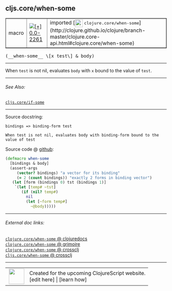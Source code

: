## cljs.core/when-some



 <table border="1">
<tr>
<td>macro</td>
<td><a href="https://github.com/cljsinfo/cljs-api-docs/tree/0.0-2261"><img valign="middle" alt="[+] 0.0-2261" title="Added in 0.0-2261" src="https://img.shields.io/badge/+-0.0--2261-lightgrey.svg"></a> </td>
<td>
imported [<img height="24px" valign="middle" src="http://i.imgur.com/1GjPKvB.png"> <samp>clojure.core/when-some</samp>](http://clojure.github.io/clojure/branch-master/clojure.core-api.html#clojure.core/when-some)
</td>
</tr>
</table>


 <samp>
(__when-some__ \[x test\] & body)<br>
</samp>

---

When `test` is not nil, evaluates `body` with `x` bound to the value of `test`.

---


###### See Also:

[`cljs.core/if-some`](cljs.core_if-some.md)<br>

---


Source docstring:

```
bindings => binding-form test

When test is not nil, evaluates body with binding-form bound to the
value of test
```


Source code @ [github](https://github.com/clojure/clojure/blob/clojure-1.7.0/src/clj/clojure/core.clj#L1782-L1797):

```clj
(defmacro when-some
  [bindings & body]
  (assert-args
     (vector? bindings) "a vector for its binding"
     (= 2 (count bindings)) "exactly 2 forms in binding vector")
   (let [form (bindings 0) tst (bindings 1)]
    `(let [temp# ~tst]
       (if (nil? temp#)
         nil
         (let [~form temp#]
           ~@body)))))
```

<!--
Repo - tag - source tree - lines:

 <pre>
clojure @ clojure-1.7.0
└── src
    └── clj
        └── clojure
            └── <ins>[core.clj:1782-1797](https://github.com/clojure/clojure/blob/clojure-1.7.0/src/clj/clojure/core.clj#L1782-L1797)</ins>
</pre>

-->

---



###### External doc links:

[`clojure.core/when-some` @ clojuredocs](http://clojuredocs.org/clojure.core/when-some)<br>
[`clojure.core/when-some` @ grimoire](http://conj.io/store/v1/org.clojure/clojure/1.7.0-beta3/clj/clojure.core/when-some/)<br>
[`clojure.core/when-some` @ crossclj](http://crossclj.info/fun/clojure.core/when-some.html)<br>
[`cljs.core/when-some` @ crossclj](http://crossclj.info/fun/cljs.core/when-some.html)<br>

---

 <table>
<tr><td>
<img valign="middle" align="right" width="48px" src="http://i.imgur.com/Hi20huC.png">
</td><td>
Created for the upcoming ClojureScript website.<br>
[edit here] | [learn how]
</td></tr></table>

[edit here]:https://github.com/cljsinfo/cljs-api-docs/blob/master/cljsdoc/cljs.core_when-some.cljsdoc
[learn how]:https://github.com/cljsinfo/cljs-api-docs/wiki/cljsdoc-files

<!--

This information was too distracting to show to readers, but I'll leave it
commented here since it is helpful to:

- pretty-print the data used to generate this document
- and show how to retrieve that data



The API data for this symbol:

```clj
{:description "When `test` is not nil, evaluates `body` with `x` bound to the value of `test`.",
 :ns "cljs.core",
 :name "when-some",
 :signature ["[[x test] & body]"],
 :history [["+" "0.0-2261"]],
 :type "macro",
 :related ["cljs.core/if-some"],
 :full-name-encode "cljs.core_when-some",
 :source {:code "(defmacro when-some\n  [bindings & body]\n  (assert-args\n     (vector? bindings) \"a vector for its binding\"\n     (= 2 (count bindings)) \"exactly 2 forms in binding vector\")\n   (let [form (bindings 0) tst (bindings 1)]\n    `(let [temp# ~tst]\n       (if (nil? temp#)\n         nil\n         (let [~form temp#]\n           ~@body)))))",
          :title "Source code",
          :repo "clojure",
          :tag "clojure-1.7.0",
          :filename "src/clj/clojure/core.clj",
          :lines [1782 1797]},
 :full-name "cljs.core/when-some",
 :clj-symbol "clojure.core/when-some",
 :docstring "bindings => binding-form test\n\nWhen test is not nil, evaluates body with binding-form bound to the\nvalue of test"}

```

Retrieve the API data for this symbol:

```clj
;; from Clojure REPL
(require '[clojure.edn :as edn])
(-> (slurp "https://raw.githubusercontent.com/cljsinfo/cljs-api-docs/catalog/cljs-api.edn")
    (edn/read-string)
    (get-in [:symbols "cljs.core/when-some"]))
```

-->
